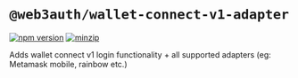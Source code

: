 # `@web3auth/wallet-connect-v1-adapter`

[![npm version](https://img.shields.io/npm/v/@web3auth/wallet-connect-v1-adapter?label=%22%22)](https://www.npmjs.com/package/@web3auth/wallet-connect-v1-adapter/v/latest)
[![minzip](https://img.shields.io/bundlephobia/minzip/@web3auth/wallet-connect-v1-adapter?label=%22%22)](https://bundlephobia.com/result?p=@web3auth/wallet-connect-v1-adapter@latest)

Adds wallet connect v1 login functionality + all supported adapters (eg: Metamask mobile, rainbow etc.)
